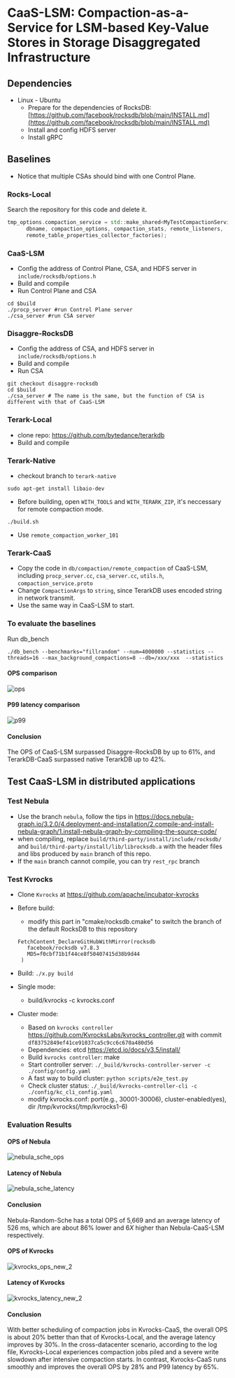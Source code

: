 # **CaaS-LSM: Compaction-as-a-Service for LSM-based Key-Value Stores in Storage Disaggregated Infrastructure**

## **Dependencies**

- Linux - Ubuntu
    - Prepare for the dependencies of RocksDB: [https://github.com/facebook/rocksdb/blob/main/INSTALL.md](https://github.com/facebook/rocksdb/blob/main/INSTALL.md)
    - Install and config HDFS server
    - Install gRPC

## Baselines

- Notice that multiple CSAs should bind with one Control Plane.
### **Rocks-Local**
Search the repository for this code and delete it.
```c++
tmp_options.compaction_service = std::make_shared<MyTestCompactionService>(
      dbname, compaction_options, compaction_stats, remote_listeners,
      remote_table_properties_collector_factories);
```


### **CaaS-LSM**

- Config the address of Control Plane, CSA, and HDFS server in `include/rocksdb/options.h`
- Build and compile
- Run Control Plane and CSA

```shell
cd $build
./procp_server #run Control Plane server
./csa_server #run CSA server
```


### **Disaggre-RocksDB**
- Config the address of CSA, and HDFS server in `include/rocksdb/options.h`
- Build and compile
- Run CSA

```
git checkout disaggre-rocksdb
cd $build
./csa_server # The name is the same, but the function of CSA is different with that of CaaS-LSM
```

### **Terark-Local**
- clone repo: https://github.com/bytedance/terarkdb
- Build and compile

### **Terark-Native**
- checkout branch to ```terark-native```
```
sudo apt-get install libaio-dev
```
- Before building, open ```WITH_TOOLS``` and ```WITH_TERARK_ZIP```, it's neccessary for remote compaction mode.
```
./build.sh
```
- Use ```remote_compaction_worker_101```

### **Terark-CaaS**
- Copy the code in ```db/compaction/remote_compaction``` of CaaS-LSM, including ```procp_server.cc```, ```csa_server.cc```, ```utils.h```, ```compaction_service.proto```
- Change ```CompactionArgs``` to ```string```, since TerarkDB uses encoded string in network transmit.
- Use the same way in CaaS-LSM to start.

### To evaluate the baselines
Run db_bench
```
./db_bench --benchmarks="fillrandom" --num=4000000 --statistics --threads=16 --max_background_compactions=8 --db=/xxx/xxx  --statistics
```
#### OPS comparison
![ops](https://github.com/asd1ej9h/CaaS-LSM/assets/113972303/88d00f46-e5a8-4fbc-88a0-6d4d79f5a867)

#### P99 latency comparison
![p99](https://github.com/asd1ej9h/CaaS-LSM/assets/113972303/394b4c10-476a-41c6-983e-6209236a869e)

#### Conclusion
The OPS of CaaS-LSM surpassed Disaggre-RocksDB by up to 61%, and TerarkDB-CaaS surpassed native TerarkDB up to 42%.

## Test CaaS-LSM in distributed applications

### Test Nebula
- Use the branch ```nebula```, follow the tips in https://docs.nebula-graph.io/3.2.0/4.deployment-and-installation/2.compile-and-install-nebula-graph/1.install-nebula-graph-by-compiling-the-source-code/ 
- when compiling, replace ```build/third-party/install/include/rocksdb/``` and ```build/third-party/install/lib/librocksdb.a``` with the header files and libs produced by ```main``` branch of this repo.
- If the `main` branch cannot compile, you can try `rest_rpc` branch

### Test Kvrocks
- Clone `Kvrocks` at https://github.com/apache/incubator-kvrocks
- Before build:
    - modify this part in "cmake/rocksdb.cmake" to switch the branch of the default RocksDB to this repository
     ```
     FetchContent_DeclareGitHubWithMirror(rocksdb
        facebook/rocksdb v7.8.3
        MD5=f0cbf71b1f44ce8f50407415d38b9d44
      )
     ```

- Build: ```./x.py build```
- Single mode:
    - build/kvrocks -c kvrocks.conf 
- Cluster mode:
    - Based on ```kvrocks controller``` https://github.com/KvrocksLabs/kvrocks_controller.git with commit ```df83752849ef41ce91037ca5c9cc6c670a480d56```
    - Dependencies: etcd https://etcd.io/docs/v3.5/install/
    - Build ```kvrocks controller```: make
    - Start controller server: ```./_build/kvrocks-controller-server -c ./config/config.yaml```
    - A fast way to build cluster: ```python scripts/e2e_test.py```
    - Check cluster status: ```./_build/kvrocks-controller-cli -c ./config/kc_cli_config.yaml```
    - modify kvrocks.conf: port(e.g., 30001-30006), cluster-enabled(yes), dir /tmp/kvrocks(/tmp/kvrocks1-6)

### Evaluation Results
#### OPS of Nebula

![nebula_sche_ops](https://github.com/asd1ej9h/CaaS-LSM/assets/113972303/6efd5434-ec76-4127-86cf-7eea1fad5d20)

#### Latency of Nebula
![nebula_sche_latency](https://github.com/asd1ej9h/CaaS-LSM/assets/113972303/d9cbfd85-996b-4af8-a1f6-7607fa9ccf8d)

#### Conclusion
Nebula-Random-Sche has a total OPS of 5,669 and an average latency of 526 ms, which are about 86% lower and 6$X$ higher than Nebula-CaaS-LSM respectively.


#### OPS of Kvrocks
![kvrocks_ops_new_2](https://github.com/asd1ej9h/CaaS-LSM/assets/113972303/ab1610c6-c720-4845-91fa-5a9aa10d0d6e)

#### Latency of Kvrocks
![kvrocks_latency_new_2](https://github.com/asd1ej9h/CaaS-LSM/assets/113972303/dfb30952-bbd8-43aa-b296-19621a83edae)

#### Conclusion
With better scheduling of compaction jobs in Kvrocks-CaaS, the overall OPS is about 20% better than that of Kvrocks-Local, and the average latency improves by 30%. In the cross-datacenter scenario, according to the log file, Kvrocks-Local experiences compaction jobs piled and a severe write slowdown after intensive compaction starts. In contrast, Kvrocks-CaaS runs smoothly and improves the overall OPS by 28% and P99 latency by 65%.
